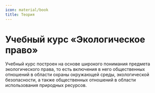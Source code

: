 ```yaml
---
icon: material/book
title: Теория
---
```

# Учебный курс «Экологическое право»

Учебный курс построен на основе широкого понимания предмета экологического права, то есть включения в него общественных отношений в области охраны окружающей среды, экологической безопасности, а также общественных отношений в области использования природных ресурсов.